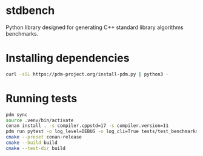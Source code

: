 # stdbench
Python library designed for generating C++ standard library algorithms benchmarks.

# Installing dependencies

```bash
curl -sSL https://pdm-project.org/install-pdm.py | python3 -
```

# Running tests
```bash
pdm sync
source .venv/bin/activate
conan install . -s compiler.cppstd=17 -s compiler.version=11 
pdm run pytest -o log_level=DEBUG -o log_cli=True tests/test_benchmarks.py
cmake --preset conan-release
cmake --build build
cmake --test-dir build
```

